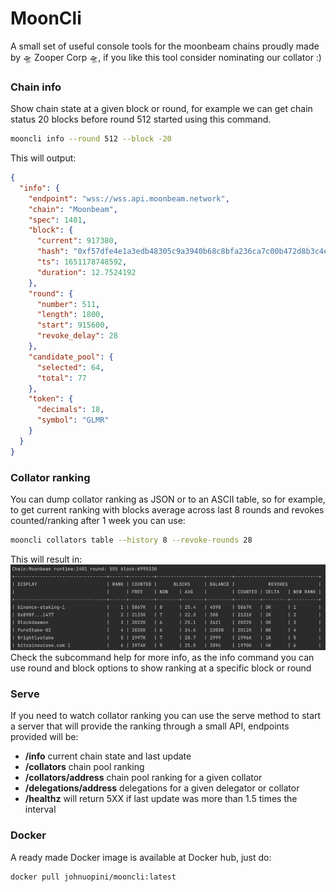 # MoonCli
A small set of useful console tools for the moonbeam chains proudly made by 🛸 Zooper Corp 🛸, if you like this tool 
consider nominating our collator :)

### Chain info
Show chain state at a given block or round, for example we can get chain status 20 blocks before round 512 started using this command.
```bash
mooncli info --round 512 --block -20
 ```
This will output:
```json
{
  "info": {
    "endpoint": "wss://wss.api.moonbeam.network",
    "chain": "Moonbeam",
    "spec": 1401,
    "block": {
      "current": 917380,
      "hash": "0xf57dfe4e1a3edb48305c9a3940b68c8bfa236ca7c00b472d8b3c4e1278b852a5",
      "ts": 1651178748592,
      "duration": 12.7524192
    },
    "round": {
      "number": 511,
      "length": 1800,
      "start": 915600,
      "revoke_delay": 28
    },
    "candidate_pool": {
      "selected": 64,
      "total": 77
    },
    "token": {
      "decimals": 18,
      "symbol": "GLMR"
    }
  }
}
```

### Collator ranking
You can dump collator ranking as JSON or to an ASCII table, so for example, to get current ranking with blocks average 
across last 8 rounds and revokes counted/ranking after 1 week you can use:
```bash
mooncli collators table --history 8 --revoke-rounds 28
```
This will result in:
![ranking.png](ranking.png)
Check the subcommand help for more info, as the info command you can use round and block options to show ranking at a 
specific block or round

### Serve
If you need to watch collator ranking you can use the serve method to start a server that will provide the ranking 
through a small API, endpoints provided will be:
  - **/info** current chain state and last update
  - **/collators** chain pool ranking
  - **/collators/address** chain pool ranking for a given collator
  - **/delegations/address** delegations for a given delegator or collator
  - **/healthz** will return 5XX if last update was more than 1.5 times the interval

### Docker
A ready made Docker image is available at Docker hub, just do:
```bash
docker pull johnuopini/mooncli:latest
```
